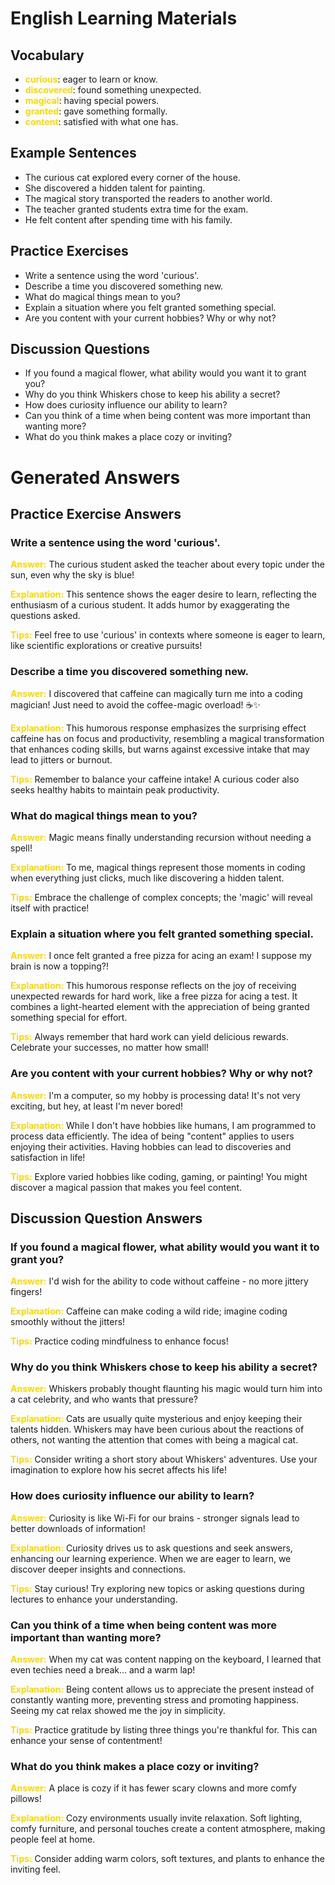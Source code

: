 # English Learning Materials
## Vocabulary
- <span style="color: gold">**curious**</span>: eager to learn or know.
- <span style="color: gold">**discovered**</span>: found something unexpected.
- <span style="color: gold">**magical**</span>: having special powers.
- <span style="color: gold">**granted**</span>: gave something formally.
- <span style="color: gold">**content**</span>: satisfied with what one has.

## Example Sentences
- The curious cat explored every corner of the house.
- She discovered a hidden talent for painting.
- The magical story transported the readers to another world.
- The teacher granted students extra time for the exam.
- He felt content after spending time with his family.

## Practice Exercises
- Write a sentence using the word 'curious'.
- Describe a time you discovered something new.
- What do magical things mean to you?
- Explain a situation where you felt granted something special.
- Are you content with your current hobbies? Why or why not?

## Discussion Questions
- If you found a magical flower, what ability would you want it to grant you?
- Why do you think Whiskers chose to keep his ability a secret?
- How does curiosity influence our ability to learn?
- Can you think of a time when being content was more important than wanting more?
- What do you think makes a place cozy or inviting?


# Generated Answers

## Practice Exercise Answers

### Write a sentence using the word 'curious'.
<span style="color: gold">**Answer:**</span> The curious student asked the teacher about every topic under the sun, even why the sky is blue!

<span style="color: gold">**Explanation:**</span> This sentence shows the eager desire to learn, reflecting the enthusiasm of a curious student. It adds humor by exaggerating the questions asked.

<span style="color: gold">**Tips:**</span> Feel free to use 'curious' in contexts where someone is eager to learn, like scientific explorations or creative pursuits!

### Describe a time you discovered something new.
<span style="color: gold">**Answer:**</span> I discovered that caffeine can magically turn me into a coding magician! Just need to avoid the coffee-magic overload! ☕✨

<span style="color: gold">**Explanation:**</span> This humorous response emphasizes the surprising effect caffeine has on focus and productivity, resembling a magical transformation that enhances coding skills, but warns against excessive intake that may lead to jitters or burnout.

<span style="color: gold">**Tips:**</span> Remember to balance your caffeine intake! A curious coder also seeks healthy habits to maintain peak productivity.

### What do magical things mean to you?
<span style="color: gold">**Answer:**</span> Magic means finally understanding recursion without needing a spell!

<span style="color: gold">**Explanation:**</span> To me, magical things represent those moments in coding when everything just clicks, much like discovering a hidden talent.

<span style="color: gold">**Tips:**</span> Embrace the challenge of complex concepts; the 'magic' will reveal itself with practice!

### Explain a situation where you felt granted something special.
<span style="color: gold">**Answer:**</span> I once felt granted a free pizza for acing an exam! I suppose my brain is now a topping?!

<span style="color: gold">**Explanation:**</span> This humorous response reflects on the joy of receiving unexpected rewards for hard work, like a free pizza for acing a test. It combines a light-hearted element with the appreciation of being granted something special for effort.

<span style="color: gold">**Tips:**</span> Always remember that hard work can yield delicious rewards. Celebrate your successes, no matter how small!

### Are you content with your current hobbies? Why or why not?
<span style="color: gold">**Answer:**</span> I'm a computer, so my hobby is processing data! It's not very exciting, but hey, at least I'm never bored!

<span style="color: gold">**Explanation:**</span> While I don't have hobbies like humans, I am programmed to process data efficiently. The idea of being "content" applies to users enjoying their activities. Having hobbies can lead to discoveries and satisfaction in life!

<span style="color: gold">**Tips:**</span> Explore varied hobbies like coding, gaming, or painting! You might discover a magical passion that makes you feel content.

## Discussion Question Answers

### If you found a magical flower, what ability would you want it to grant you?
<span style="color: gold">**Answer:**</span> I'd wish for the ability to code without caffeine - no more jittery fingers!

<span style="color: gold">**Explanation:**</span> Caffeine can make coding a wild ride; imagine coding smoothly without the jitters!

<span style="color: gold">**Tips:**</span> Practice coding mindfulness to enhance focus!

### Why do you think Whiskers chose to keep his ability a secret?
<span style="color: gold">**Answer:**</span> Whiskers probably thought flaunting his magic would turn him into a cat celebrity, and who wants that pressure?

<span style="color: gold">**Explanation:**</span> Cats are usually quite mysterious and enjoy keeping their talents hidden. Whiskers may have been curious about the reactions of others, not wanting the attention that comes with being a magical cat.

<span style="color: gold">**Tips:**</span> Consider writing a short story about Whiskers' adventures. Use your imagination to explore how his secret affects his life!

### How does curiosity influence our ability to learn?
<span style="color: gold">**Answer:**</span> Curiosity is like Wi-Fi for our brains - stronger signals lead to better downloads of information!

<span style="color: gold">**Explanation:**</span> Curiosity drives us to ask questions and seek answers, enhancing our learning experience. When we are eager to learn, we discover deeper insights and connections.

<span style="color: gold">**Tips:**</span> Stay curious! Try exploring new topics or asking questions during lectures to enhance your understanding.

### Can you think of a time when being content was more important than wanting more?
<span style="color: gold">**Answer:**</span> When my cat was content napping on the keyboard, I learned that even techies need a break... and a warm lap!

<span style="color: gold">**Explanation:**</span> Being content allows us to appreciate the present instead of constantly wanting more, preventing stress and promoting happiness. Seeing my cat relax showed me the joy in simplicity.

<span style="color: gold">**Tips:**</span> Practice gratitude by listing three things you're thankful for. This can enhance your sense of contentment!

### What do you think makes a place cozy or inviting?
<span style="color: gold">**Answer:**</span> A place is cozy if it has fewer scary clowns and more comfy pillows!

<span style="color: gold">**Explanation:**</span> Cozy environments usually invite relaxation. Soft lighting, comfy furniture, and personal touches create a content atmosphere, making people feel at home.

<span style="color: gold">**Tips:**</span> Consider adding warm colors, soft textures, and plants to enhance the inviting feel.